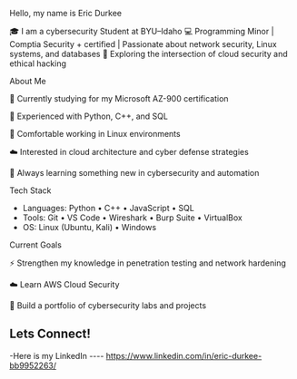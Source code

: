 Hello, my name is Eric Durkee

🎓 I am a cybersecurity Student at BYU–Idaho
💻 Programming Minor | Comptia Security + certified | Passionate about network security, Linux systems, and databases
🔐 Exploring the intersection of cloud security and ethical hacking

About Me

🌱 Currently studying for my Microsoft AZ-900 certification

💾 Experienced with Python, C++, and SQL

🐧 Comfortable working in Linux environments

☁️ Interested in cloud architecture and cyber defense strategies

🧠 Always learning something new in cybersecurity and automation

Tech Stack

- Languages: Python • C++ • JavaScript • SQL
- Tools: Git • VS Code • Wireshark • Burp Suite • VirtualBox
- OS: Linux (Ubuntu, Kali) • Windows

Current Goals

⚡ Strengthen my knowledge in penetration testing and network hardening

☁️ Learn AWS Cloud Security

💼 Build a portfolio of cybersecurity labs and projects
## Lets Connect!

-Here is my LinkedIn ---- https://www.linkedin.com/in/eric-durkee-bb9952263/

<!---
ericdurkee/ericdurkee is a ✨ special ✨ repository because its `README.md` (this file) appears on your GitHub profile.
You can click the Preview link to take a look at your changes.
--->

